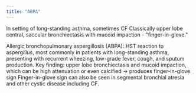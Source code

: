 ```yaml
---
title: "ABPA"
---
```

In setting of long-standing asthma, sometimes CF
Classically upper lobe central, saccular bronchiectasis with mucoid impaction - &quot;finger-in-glove.&quot;

Allergic bronchopulmonary aspergillosis (ABPA): HST reaction to aspergillus, most commonly in patients with long-standing asthma, presenting with recurrent wheezing, low-grade fever, cough, and sputum production.
Key finding: upper lobe bronchiectasis and mucoid impaction, which can be high attenuation or even calcified &#8594; produces finger-in-glove sign
Finger-in-glove sign can also be seen in segmental bronchial atresia and other cystic disease including CF.

